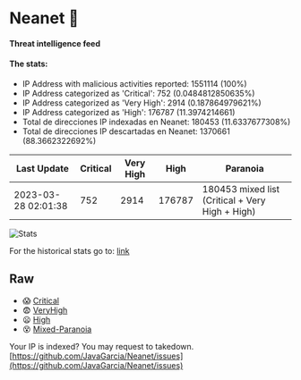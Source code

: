 # Neanet :hocho:
#### Threat intelligence feed
#### The stats:

- IP Address with malicious activities reported: 1551114 (100%)
- IP Address categorized as 'Critical':  752 (0.0484812850635%)
- IP Address categorized as 'Very High':  2914 (0.187864979621%)
- IP Address categorized as 'High':  176787 (11.3974214661)
- Total de direcciones IP indexadas en Neanet:  180453 (11.6337677308%)
- Total de direcciones IP descartadas en Neanet:  1370661 (88.3662322692%)

| Last Update | Critical | Very High | High | Paranoia |
| --- | --- | --- | --- | --- |
| 2023-03-28 02:01:38 | 752 | 2914 | 176787 | 180453 mixed list (Critical + Very High + High)|

![Stats](https://docs.google.com/spreadsheets/d/e/2PACX-1vSnaNMIXVabIpDJjufMlzH7poXnshF3mgd8Is1g9ytUEzVsP5my4Trn8f-xkoLLQ38xpL3HtmUexLo6/pubchart?oid=501124687&format=image)

For the historical stats go to: [link](/stats.csv)
## Raw
- :scream: [Critical](https://raw.githubusercontent.com/JavaGarcia/Neanet/master/blacklists/neanet_critical.txt)
- :fearful: [VeryHigh](https://raw.githubusercontent.com/JavaGarcia/Neanet/master/blacklists/neanet_veryHigh.txtt)
- :frowning: [High](https://raw.githubusercontent.com/JavaGarcia/Neanet/master/blacklists/neanet_high.txt)
- :dizzy_face: [Mixed-Paranoia](https://raw.githubusercontent.com/JavaGarcia/Neanet/master/blacklists/neanet_all.txt)


Your IP is indexed? You may request to takedown. [https://github.com/JavaGarcia/Neanet/issues](https://github.com/JavaGarcia/Neanet/issues)





























































































































































































































































































































































































































































































































































































































































































































































































































































































































































































































































































































































































































































































































































































































































































































































































































































































































































































































































































































































































































































































































































































































































































































































































































































































































































































































































































































































































































































































































































































































































































































































































































































































































































































































































































































































































































































































































































































































































































































































































































































































































































































































































































































































































































































































































































































































































































































































































































































































































































































































































































































































































































































































































































































































































































































































































































































































































































































































































































































































































































































































































































































































































































































































































































































































































































































































































































































































































































































































































































































































































































































































































































































































































































































































































































































































































































































































































































































































































































































































































































































































































































































































































































































































































































































































































































































































































































































































































































































































































































































































































































































































































































































































































































































































































































































































































































































































































































































































































































































































































































































































































































































































































































































































































